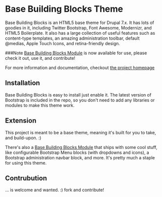 # Base Building Blocks Theme

Base Building Blocks is an HTML5 base theme for Drupal 7.x. It has lots of goodies in it, including Twitter Bootstrap, Font Awesome, Modernizr, and HTML5 Boilerplate. It also has a large collection of useful features such as content-type templates, an amazing administration toolbar, default @medias, Apple Touch Icons, and retina-friendly design.

###Note
[Base Building Blocks Module](https://github.com/patrickocoffeyo/BaseBuildingBlocksModule) is now available for use, please check it out, use it, and contribute!

For more information and documentation, checkout [the project homepage](http://basethe.me)

## Installation
Base Building Blocks is easy to install just enable it. The latest version of Bootstrap is included in the repo, so you don't need to add any libraries or modules to make this theme work.

## Extension
This project is meant to be a base theme, meaning it's built for you to take, and build-upon. :) 

There's also a [Base Building Blocks Module](https://github.com/patrickocoffeyo/BaseBuildingBlocksModule) that ships with some cool stuff, like configurable Bootstrap Menu blocks (with dropdowns and icons), a Bootstrap administration navbar block, and more. It's pretty much a staple for using this theme.

## Contrubution
… is welcome and wanted. :) fork and contribute!

